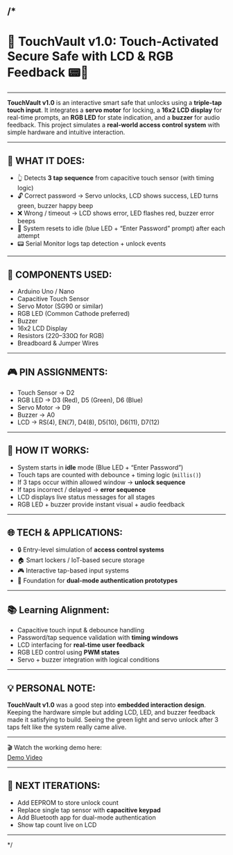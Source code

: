 /*
---

# 🔐 TouchVault v1.0: Touch-Activated Secure Safe with LCD & RGB Feedback 📟🔧

---

**TouchVault v1.0** is an interactive smart safe that unlocks using a **triple-tap touch input**. It integrates a **servo motor** for locking, a **16x2 LCD display** for real-time prompts, an **RGB LED** for state indication, and a **buzzer** for audio feedback. This project simulates a **real-world access control system** with simple hardware and intuitive interaction.  

---

🔑 WHAT IT DOES:  
----------------  

- 👆 Detects **3 tap sequence** from capacitive touch sensor (with timing logic)  
- 🔓 Correct password → Servo unlocks, LCD shows success, LED turns green, buzzer happy beep  
- ❌ Wrong / timeout → LCD shows error, LED flashes red, buzzer error beeps  
- 🔄 System resets to idle (blue LED + “Enter Password” prompt) after each attempt  
- 📟 Serial Monitor logs tap detection + unlock events  

---

🧰 COMPONENTS USED:  
--------------------  
- Arduino Uno / Nano  
- Capacitive Touch Sensor  
- Servo Motor (SG90 or similar)  
- RGB LED (Common Cathode preferred)  
- Buzzer  
- 16x2 LCD Display  
- Resistors (220–330Ω for RGB)  
- Breadboard & Jumper Wires  

---

🎮 PIN ASSIGNMENTS:  
--------------------  
- Touch Sensor → D2  
- RGB LED → D3 (Red), D5 (Green), D6 (Blue)  
- Servo Motor → D9  
- Buzzer → A0  
- LCD → RS(4), EN(7), D4(8), D5(10), D6(11), D7(12)  

---

🧠 HOW IT WORKS:  
-----------------  
- System starts in **idle** mode (Blue LED + “Enter Password”)  
- Touch taps are counted with debounce + timing logic (`millis()`)  
- If 3 taps occur within allowed window → **unlock sequence**  
- If taps incorrect / delayed → **error sequence**  
- LCD displays live status messages for all stages  
- RGB LED + buzzer provide instant visual + audio feedback  

---

🌐 TECH & APPLICATIONS:  
------------------------  
- 🔒 Entry-level simulation of **access control systems**  
- 🏠 Smart lockers / IoT-based secure storage  
- 🎮 Interactive tap-based input systems  
- 📡 Foundation for **dual-mode authentication prototypes**  

---

📚 Learning Alignment:  
-----------------------  
- Capacitive touch input & debounce handling  
- Password/tap sequence validation with **timing windows**  
- LCD interfacing for **real-time user feedback**  
- RGB LED control using **PWM states**  
- Servo + buzzer integration with logical conditions  

---

💡 PERSONAL NOTE:  
------------------  
**TouchVault v1.0** was a good step into **embedded interaction design**. Keeping the hardware simple but adding LCD, LED, and buzzer feedback made it satisfying to build. Seeing the green light and servo unlock after 3 taps felt like the system really came alive. 

---

🎬 Watch the working demo here:  
[Demo Video](https://youtu.be/CscJnCIo-dE)

---

🚀 NEXT ITERATIONS:  
---------------------  
- Add EEPROM to store unlock count  
- Replace single tap sensor with **capacitive keypad**  
- Add Bluetooth app for dual-mode authentication  
- Show tap count live on LCD  

---
*/
